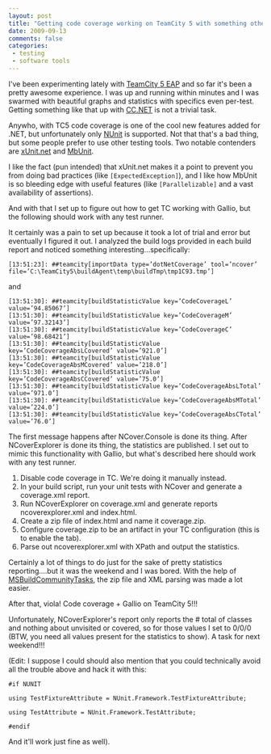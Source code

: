 ```yaml
---
layout: post
title: "Getting code coverage working on TeamCity 5 with something other than NUnit"
date: 2009-09-13
comments: false
categories:
 - testing
 - software tools
---
```

I've been experimenting lately with [TeamCity 5 EAP](http://www.jetbrains.net/confluence/display/TW/TeamCity+EAP?eap) and so far it's been a pretty awesome experience.  I was up and running within minutes and I was swarmed with beautiful graphs and statistics with specifics even per-test.  Getting something like that up with <a href="http://ccnet.thoughtworks.com/">CC.NET</a> is not a trivial task.


Anywho, with TC5 code coverage is one of the cool new features added for .NET, but unfortunately only [NUnit](http://nunit.org) is supported.  Not that that's a bad thing, but some people  prefer to use other testing tools.  Two notable contenders are [xUnit.net](http://xunit.codeplex.com) and [MbUnit](http://www.gallio.org).

I like the fact (pun intended) that xUnit.net makes it a point to prevent you from doing bad practices (like `[ExpectedException]`), and I like how MbUnit is so bleeding edge with useful features (like `[Parallelizable]` and a vast availability of assertions).

And with that I set up to figure out how to get TC working with Gallio, but the following should work with any test runner.

It certainly was a pain to set up because it took a lot of trial and error but eventually I figured it out.  I analyzed the build logs provided in each build report and noticed something interesting...specifically:
```
[13:51:23]: ##teamcity[importData type=’dotNetCoverage’ tool=’ncover’ file=’C:\TeamCity5\buildAgent\temp\buildTmp\tmp1C93.tmp’]
```
and
```
[13:51:30]: ##teamcity[buildStatisticValue key=’CodeCoverageL’ value=’94.85067’]
[13:51:30]: ##teamcity[buildStatisticValue key=’CodeCoverageM’ value=’97.32143’]
[13:51:30]: ##teamcity[buildStatisticValue key=’CodeCoverageC’ value=’98.68421’]
[13:51:30]: ##teamcity[buildStatisticValue key=’CodeCoverageAbsLCovered’ value=’921.0’]
[13:51:30]: ##teamcity[buildStatisticValue key=’CodeCoverageAbsMCovered’ value=’218.0’]
[13:51:30]: ##teamcity[buildStatisticValue key=’CodeCoverageAbsCCovered’ value=’75.0’]
[13:51:30]: ##teamcity[buildStatisticValue key=’CodeCoverageAbsLTotal’ value=’971.0’]
[13:51:30]: ##teamcity[buildStatisticValue key=’CodeCoverageAbsMTotal’ value=’224.0’]
[13:51:30]: ##teamcity[buildStatisticValue key=’CodeCoverageAbsCTotal’ value=’76.0’]
```
The first message happens after NCover.Console is done its thing.  After NCoverExplorer is done its thing, the statistics are published.  I set out to mimic this functionality with Gallio, but what's described here should work with any test runner.

1. Disable code coverage in TC.  We're doing it manually instead.
2. In your build script, run your unit tests with NCover and generate a coverage.xml report.
3. Run NCoverExplorer on coverage.xml and generate reports ncoverexplorer.xml and index.html.
4. Create a zip file of index.html and name it coverage.zip.
5. Configure coverage.zip to be an artifact in your TC configuration (this is to enable the tab).
6. Parse out ncoverexplorer.xml with XPath and output the statistics.

Certainly a lot of things to do just for the sake of pretty statistics reporting....but it was the weekend and I was bored.  With the help of [MSBuildCommunityTasks](http://msbuildtasks.tigris.org/), the zip file and XML parsing was made a lot easier.

After that, viola!  Code coverage + Gallio on TeamCity 5!!!

Unfortunately, NCoverExplorer's report only reports the # total of classes and nothing about unvisited or covered, so for those values I set to 0/0/0 (BTW, you need all values present for the statistics to show).  A task for next weekend!!!

(Edit: I suppose I could should also mention that you could technically avoid all the trouble above and hack it with this:
```
#if NUNIT

using TestFixtureAttribute = NUnit.Framework.TestFixtureAttribute;

using TestAttribute = NUnit.Framework.TestAttribute;

#endif
```
And it'll work just fine as well).
